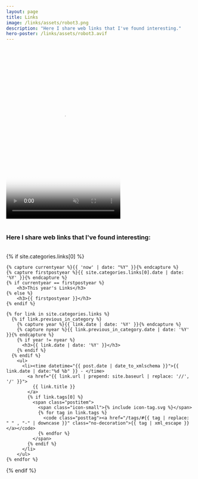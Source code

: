 ```yaml
---
layout: page
title: Links
image: /links/assets/robot3.png
description: "Here I share web links that I've found interesting."
hero-poster: /links/assets/robot3.avif
---
```


<video autoplay muted loop playsinline width="308" height="462" poster="{{ page.hero-poster }}">
  <source src="/links/assets/robot3.webm" type="video/webm">
  <source src="/links/assets/robot3.mp4" type="video/mp4">
</video>
<br>
<br>

<h3 class="no-decoration">Here I share web links that I've found interesting:</h3>

<br>
<section>
  {% if site.categories.links[0] %}

    {% capture currentyear %}{{ 'now' | date: "%Y" }}{% endcapture %}
    {% capture firstpostyear %}{{ site.categories.links[0].date | date: '%Y' }}{% endcapture %}
    {% if currentyear == firstpostyear %}
        <h3>This year's Links</h3>
    {% else %}
        <h3>{{ firstpostyear }}</h3>
    {% endif %}

    {% for link in site.categories.links %}
      {% if link.previous_in_category %}
        {% capture year %}{{ link.date | date: '%Y' }}{% endcapture %}
        {% capture nyear %}{{ link.previous_in_category.date | date: '%Y' }}{% endcapture %}
        {% if year != nyear %}
          <h3>{{ link.date | date: '%Y' }}</h3>
        {% endif %}
      {% endif %}
        <ul>
          <li><time datetime="{{ post.date | date_to_xmlschema }}">{{ link.date | date:"%d %b" }} - </time>
            <a href="{{ link.url | prepend: site.baseurl | replace: '//', '/' }}">
              {{ link.title }}
            </a>
            {% if link.tags[0] %}
              <span class="postitem">
                <span class="icon-small">{% include icon-tag.svg %}</span>
                {% for tag in link.tags %}
                  <code class="posttag"><a href="/tags/#{{ tag | replace: " " , "-" | downcase }}" class="no-decoration">{{ tag | xml_escape }}</a></code>
                {% endfor %}
              </span>
            {% endif %}
          </li>
        </ul>
    {% endfor %}

  {% endif %}
</section>
